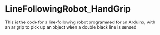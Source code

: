 # LineFollowingRobot_HandGrip
This is the code for a line-following robot programmed for an Arduino, with an ar grip to pick up an object when a double black line is sensed

